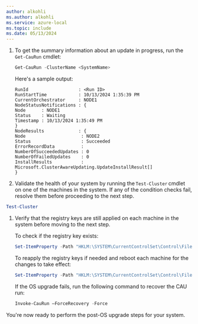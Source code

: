 ```yaml
---
author: alkohli
ms.author: alkohli
ms.service: azure-local
ms.topic: include
ms.date: 05/13/2024
---
```


1. To get the summary information about an update in progress, run the `Get-CauRun` cmdlet:

    ```PowerShell
    Get-CauRun -ClusterName <SystemName>
    ```

    Here's a sample output: <!--ASK-->

    ```output
    RunId                   : <Run ID> 
    RunStartTime            : 10/13/2024 1:35:39 PM 
    CurrentOrchestrator     : NODE1 
    NodeStatusNotifications : { 
    Node      : NODE1 
    Status    : Waiting 
    Timestamp : 10/13/2024 1:35:49 PM 
    } 
    NodeResults             : { 
    Node                     : NODE2 
    Status                   : Succeeded 
    ErrorRecordData          : 
    NumberOfSucceededUpdates : 0 
    NumberOfFailedUpdates    : 0 
    InstallResults           : Microsoft.ClusterAwareUpdating.UpdateInstallResult[] 
    }
    ```

1. Validate the health of your system by running the `Test-Cluster` cmdlet on one of the machines in the system. If any of the condition checks fail, resolve them before proceeding to the next step.

```powershell
Test-Cluster
```

1. Verify that the registry keys are still applied on each machine in the system before moving to the next step.

    To check if the registry key exists:
   
    ```powershell
    Set-ItemProperty -Path "HKLM:\SYSTEM\CurrentControlSet\Control\FileSystem" -Name "RefsEnableMetadataValidation" 
    ```
   
    To reapply the registry keys if needed and reboot each machine for the changes to take effect:

    ```powershell
    Set-ItemProperty -Path "HKLM:\SYSTEM\CurrentControlSet\Control\FileSystem" -Name "RefsEnableMetadataValidation" -Value 0 -Type DWord  -ErrorAction Stop
    ```

    If the OS upgrade fails, run the following command to recover the CAU run:

    ```powershell
    Invoke-CauRun –ForceRecovery -Force
    ```

You're now ready to perform the post-OS upgrade steps for your system.